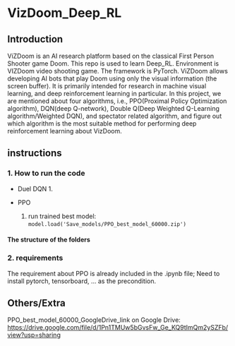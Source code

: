 # VizDoom_Deep_RL

## Introduction

ViZDoom is an AI research platform based on the classical First Person Shooter game Doom. This repo is used to learn Deep_RL. Environment is VIZDoom video shooting game. The framework is PyTorch.
ViZDoom allows developing AI bots that play Doom using only the visual information (the screen buffer). It is primarily intended for research in machine visual learning, and deep reinforcement learning in particular.
In this project, we are mentioned about four algorithms, i.e., PPO(Proximal Policy Optimization algorithm), DQN(deep Q-network), Double Q(Deep Weighted Q-Learning algorithm/Weighted DQN), and spectator related algorithm, and figure out which algorithm is the most suitable method for performing deep reinforcement learning about VizDoom.

## instructions

### 1. How to run the code
- Duel DQN
    1. 

- PPO 
    1. run trained best model:
        ```model.load('Save_models/PPO_best_model_60000.zip')```

#### The structure of the folders

### 2. requirements

The requirement about PPO is already included in the .ipynb file; Need to install pytorch, tensorboard, ... as the precondition.



## Others/Extra
PPO_best_model_60000_GoogleDrive_link on Google Drive: https://drive.google.com/file/d/1Pn1TMUw5bGvsFw_Ge_KQ9tImQm2ySZFb/view?usp=sharing 

